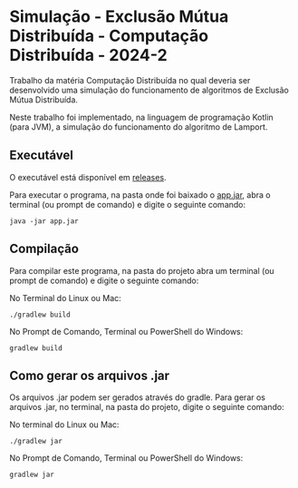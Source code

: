 # Simulação - Exclusão Mútua Distribuída - Computação Distribuída - 2024-2

Trabalho da matéria Computação Distribuída no qual deveria ser desenvolvido uma simulação do funcionamento de algoritmos de Exclusão Mútua Distribuída.

Neste trabalho foi implementado, na linguagem de programação Kotlin (para JVM), a simulação do funcionamento do algoritmo de Lamport.

## Executável

O executável está disponível em [releases](https://github.com/Henriquemcc/Simulacao_-_Exclusao_Mutua_Distribuida_-_Computacao_Distribuida_-_2024-2/releases).

Para executar o programa, na pasta onde foi baixado o [app.jar](https://github.com/Henriquemcc/Simulacao_-_Exclusao_Mutua_Distribuida_-_Computacao_Distribuida_-_2024-2/releases/latest/download/app.jar), abra o terminal (ou prompt de comando) e digite o seguinte comando:

```
java -jar app.jar
```

## Compilação

Para compilar este programa, na pasta do projeto abra um terminal (ou prompt de comando) e digite o seguinte comando:

No Terminal do Linux ou Mac:

```
./gradlew build
```

No Prompt de Comando, Terminal ou PowerShell do Windows:

```
gradlew build
```

## Como gerar os arquivos .jar

Os arquivos .jar podem ser gerados através do gradle. Para gerar os arquivos .jar, no terminal, na pasta do projeto, digite o seguinte comando:

No terminal do Linux ou Mac:

```
./gradlew jar
```

No Prompt de Comando, Terminal ou PowerShell do Windows:

```
gradlew jar
```